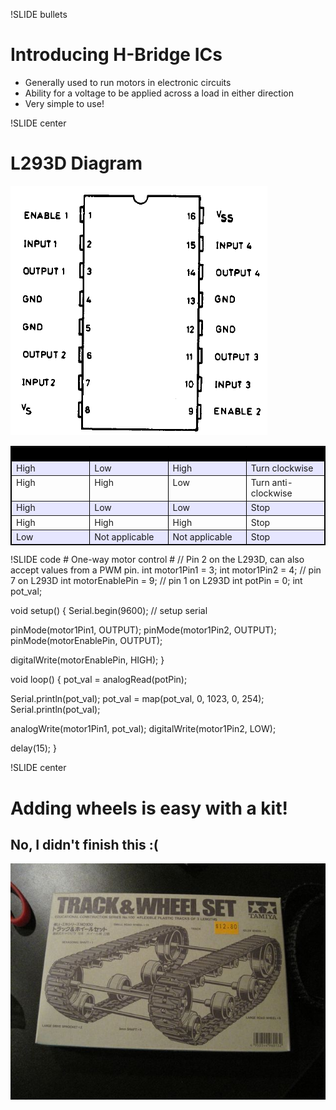 !SLIDE bullets
# Introducing H-Bridge ICs #

* Generally used to run motors in electronic circuits
* Ability for a voltage to be applied across a load in either direction
* Very simple to use!

!SLIDE center 
# L293D Diagram #
![L293D](l293d.gif)

<table border="1" cellspacing="0" cellpadding="4" width="100%" bordercolor="#000000"><tbody><tr valign="top"><td width="25%" bgcolor="#000000"><span style="color: #000000;"><strong>Pin 1</strong></span></td><td width="25%" bgcolor="#000000"><span style="color: #000000;"><strong>Pin 2</strong></span></td><td width="25%" bgcolor="#000000"><span style="color: #000000;"><strong>Pin 7</strong></span></td><td width="25%" bgcolor="#000000"><span style="color: #000000;"><strong>Function</strong></span></td></tr><tr valign="top"><td width="25%" bgcolor="#e6e6ff">High</td><td width="25%" bgcolor="#e6e6ff">Low</td><td width="25%" bgcolor="#e6e6ff">High</td><td width="25%" bgcolor="#e6e6ff">Turn clockwise</td></tr><tr valign="top"><td width="25%">High</td><td width="25%">High</td><td width="25%">Low</td><td width="25%">Turn anti-clockwise</td></tr><tr valign="top"><td width="25%" bgcolor="#e6e6ff">High</td><td width="25%" bgcolor="#e6e6ff">Low</td><td width="25%" bgcolor="#e6e6ff">Low</td><td width="25%" bgcolor="#e6e6ff">Stop</td></tr><tr valign="top"><td width="25%">High</td><td width="25%">High</td><td width="25%">High</td><td width="25%">Stop</td></tr><tr valign="top"><td width="25%" bgcolor="#e6e6ff">Low</td><td width="25%" bgcolor="#e6e6ff">Not applicable</td><td width="25%" bgcolor="#e6e6ff">Not applicable</td><td width="25%" bgcolor="#e6e6ff">Stop</td></tr></tbody></table> 
!SLIDE code
# One-way motor control #
// Pin 2 on the L293D, can also accept values from a PWM pin.
int motor1Pin1 = 3;
int motor1Pin2 = 4; // pin 7 on L293D
int motorEnablePin = 9; // pin 1 on L293D
int potPin = 0;
int pot_val;

void setup() {
  Serial.begin(9600); // setup serial
    
  pinMode(motor1Pin1, OUTPUT);
  pinMode(motor1Pin2, OUTPUT);
  pinMode(motorEnablePin, OUTPUT);
  
  digitalWrite(motorEnablePin, HIGH);
}

void loop() {
   pot_val = analogRead(potPin);
   
   Serial.println(pot_val);
   pot_val = map(pot_val, 0, 1023, 0, 254);
   Serial.println(pot_val);
   
   analogWrite(motor1Pin1, pot_val);
   digitalWrite(motor1Pin2, LOW);
   
   delay(15);
}

!SLIDE center
# Adding wheels is easy with a kit! #
## No, I didn't finish this :( ##
![Wheels](wheels-box.jpg)


<!--
- Introduing a motor control H-Bridge IC, the L293D.
- Possibly, adding another button that will control forward and reverse?
- Putting this all together onto a track & wheel set.
- <final code using potentiometer and maybe reverse/forward!>
- Video of it running?!
- Resources used
- Rough breakdown of costs.
-->
